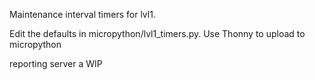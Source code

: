 Maintenance interval timers for lvl1. 

Edit the defaults in micropython/lvl1_timers.py. Use Thonny to upload to micropython

reporting server a WIP
